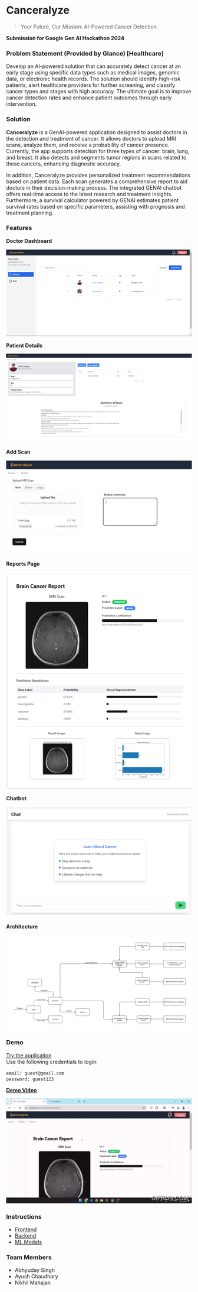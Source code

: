 # Canceralyze
> Your Future, Our Mission: AI-Powered Cancer Detection

**Submission for Google Gen AI Hackathon 2024**

### Problem Statement (Provided by Glance) [Healthcare]

Develop an AI-powered solution that can accurately detect cancer at an early stage using specific data types such as medical images, genomic data, or electronic health records. The solution should identify high-risk patients, alert healthcare providers for further screening, and classify cancer types and stages with high accuracy. The ultimate goal is to improve cancer detection rates and enhance patient outcomes through early intervention.

### Solution

**Canceralyze** is a GenAI-powered application designed to assist doctors in the detection and treatment of cancer. It allows doctors to upload MRI scans, analyze them, and receive a probability of cancer presence. Currently, the app supports detection for three types of cancer: brain, lung, and breast. It also detects and segments tumor regions in scans related to these cancers, enhancing diagnostic accuracy.

In addition, Canceralyze provides personalized treatment recommendations based on patient data. Each scan generates a comprehensive report to aid doctors in their decision-making process. The integrated GENAI chatbot offers real-time access to the latest research and treatment insights. Furthermore, a survival calculator powered by GENAI estimates patient survival rates based on specific parameters, assisting with prognosis and treatment planning.

### Features

**Doctor Dashboard**  

  ![app_1](/assets/app_1.png ':size=500x300')

**Patient Details**  

  ![app_2](/assets/app_2.png ':size=500x300')

**Add Scan**  

  ![app_3](/assets/app_3.png ':size=500x300')

**Reports Page**  

  ![app_4](/assets/app_4.png ':size=500x300')

**Chatbot**  

  ![app_5](/assets/app_5.png ':size=500x300')

#### Architecture

![architecture](/assets/architecture.png ':size=500x300')

### Demo

[Try the application](https://google-ai-hackathon.alpexlab.com/)  
Use the following credentials to login:
```
email: guest@gmail.com
password: guest123
```


[**Demo Video**](https://www.youtube.com/watch?v=1IOsEC0I_V8)  

[![Watch the video](/assets/video.gif)](https://www.youtube.com/watch?v=1IOsEC0I_V8)

### Instructions

- [Frontend](frontend/README.md)
- [Backend](backend/README.md)
- [ML Models](ml-models/README.md)

### Team Members

- Abhyuday Singh
- Ayush Chaudhary
- Nikhil Mahajan
